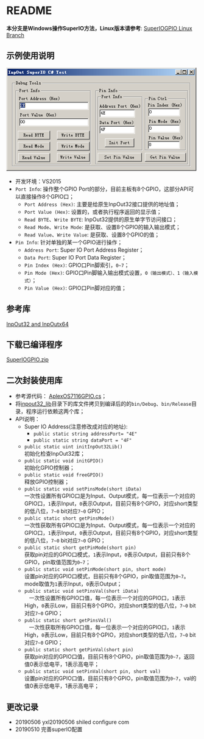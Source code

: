 ﻿# README

**本分支是Windows操作SuperIO方法，Linux版本请参考**: [SuperIOGPIO Linux Branch](https://github.com/ZengjfOS/SuperIOGPIO/tree/Linux)

## 示例使用说明

![./images/SuperIOGPIO.png](./images/SuperIOGPIO.png)

* 开发环境：VS2015
* `Port Info`: 操作整个GPIO Port的部分，目前主板有8个GPIO，这部分API可以直接操作8个GPIO口；
  * `Port Address (Hex)`: 主要是给原生InpOut32接口提供的地址值；
  * `Port Value (Hex)`: 设置的，或者执行程序返回的显示值；
  * `Read BYTE`、`Write BYTE`: InpOut32提供的原生单字节访问接口；
  * `Read Mode`、`Write Mode`: 是获取、设置8个GPIO的输入输出模式；
  * `Read Value`、`Write Value`: 是获取、设置8个GPIO的值；
* `Pin Info`: 针对单独的某一个GPIO进行操作；
  * `Address Port`: Super IO Port Address Register；
  * `Data Port`: Super IO Port Data Register；
  * `Pin Index (Hex)`: GPIO口Pin脚索引，`0~7`；
  * `Pin Mode (Hex)`: GPIO口Pin脚输入输出模式设置，`0（输出模式）、1（输入模式）`；
  * `Pin Value (Hex)`: GPIO口Pin脚对应的值；

## 参考库

[InpOut32 and InpOutx64](http://www.highrez.co.uk/downloads/inpout32/?yyue=a21bo.50862.201879)

## 下载已编译程序

[SuperIOGPIO.zip](SuperIOGPIO.zip)

## 二次封装使用库

* 参考源代码： [AplexOS7116GPIO.cs](AplexOS7116GPIO.cs)；
* 将[inpout32_lib](inpout32_lib)目录下的库文件拷贝到编译后的的`bin/Debug`、`bin/Release`目录，程序运行依赖这两个库；
* API说明：
  * Super IO Address(注意修改成对应的地址):
    * `public static string addressPort= "4E"`
    * `public static string dataPort = "4F"`
  * `public static uint initInpOut32Lib()`  
    初始化检查InpOut32库；
  * `public static void initGPIO()`  
    初始化GPIO控制器；
  * `public static void freeGPIO()`  
    释放GPIO控制器；
  * `public static void setPinsMode(short iData)`  
    一次性设置所有GPIO口是为Input、Output模式，每一位表示一个对应的GPIO口，`1`表示Input，`0`表示Output，目前只有8个GPIO，对应short类型的低八位，`7~0` bit对应`7~0` GPIO；
  * `public static short getPinsMode()`  
    一次性获取所有GPIO口是为Input、Output模式，每一位表示一个对应的GPIO口，`1`表示Input，`0`表示Output，目前只有8个GPIO，对应short类型的低八位，`7~0` bit对应`7~0` GPIO；
  * `public static short getPinMode(short pin)`  
    获取pin对应的GPIO口模式，`1`表示Input，`0`表示Output，目前只有8个GPIO，pin取值范围为`0~7`；
  * `public static void setPinMode(short pin, short mode)`  
    设置pin对应的GPIO口模式，目前只有8个GPIO，pin取值范围为`0~7`。mode取值为`1`表示Input，`0`表示Output；
  * `public static void setPinsVal(short iData)`  
    一次性设置所有GPIO口值，每一位表示一个对应的GPIO口，`1`表示High，`0`表示Low，目前只有8个GPIO，对应short类型的低八位，`7~0` bit对应`7~0` GPIO；
  * `public static short getPinsVal()`  
    一次性获取所有GPIO口值，每一位表示一个对应的GPIO口，`1`表示High，`0`表示Low，目前只有8个GPIO，对应short类型的低八位，`7~0` bit对应`7~0` GPIO；
  * `public static short getPinVal(short pin)`  
    获取pin对应的GPIO口值，目前只有8个GPIO，pin取值范围为`0~7`，返回值0表示低电平，1表示高电平；
  * `public static void setPinVal(short pin, short val)`  
    设置pin对应的GPIO口值，目前只有8个GPIO，pin取值范围为`0~7`，val的值0表示低电平，1表示高电平；
	
## 更改记录

* 20190506 yxl20190506 shiled configure com
* 20190510 完善superIO配置
